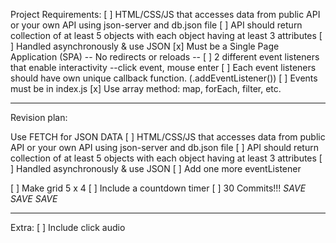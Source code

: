 Project Requirements:
[ ] HTML/CSS/JS that accesses data from public API or your own 
        API using json-server and db.json file
    [ ] API should return collection of at least 5 objects 
        with each object having at least 3 attributes
    [ ] Handled asynchronously & use JSON
[x] Must be a Single Page Application (SPA)
        -- No redirects or reloads --
[ ] 2 different event listeners that enable interactivity
        --click event, mouse enter
    [ ] Each event listeners should have own unique callback 
        function. (.addEventListener())
    [ ] Events must be in index.js
[x] Use array method: map, forEach, filter, etc.

-------------------------------------------------------------------------------

Revision plan:

Use FETCH for JSON DATA
[ ] HTML/CSS/JS that accesses data from public API or your own 
        API using json-server and db.json file
    [ ] API should return collection of at least 5 objects 
        with each object having at least 3 attributes
    [ ] Handled asynchronously & use JSON
[ ] Add one more eventListener

[ ] Make grid 5 x 4 
[ ] Include a countdown timer
[ ] 30 Commits!!! *SAVE* *SAVE* *SAVE* 

-------------------------------------------------------------------------------

Extra:
[ ] Include click audio